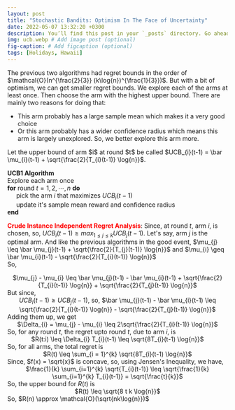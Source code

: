```yaml
---
layout: post
title: "Stochastic Bandits: Optimism In The Face of Uncertainty"
date: 2022-05-07 13:32:20 +0300
description: You’ll find this post in your `_posts` directory. Go ahead and edit it and re-build the site to see your changes. # Add post description (optional)
img: ucb.webp # Add image post (optional)
fig-caption: # Add figcaption (optional)
tags: [Holidays, Hawaii]
---
```


The previous two algorithms had regret bounds in the order of $\mathcal{O}(n^{\frac{2}{3}} (k\log{n})^{\frac{1}{3}})$. But with a bit of optimism, we can get smaller regret bounds. We explore each of the arms at least once. Then choose the arm with the highest upper bound. There are mainly two reasons for doing that:
<ul>
  <li>This arm probably has a large sample mean which makes it a very good choice</li>
  <li>Or this arm probably has a wider confidence radius which means this arm is largely unexplored. So, we better explore this arm more.</li>
</ul>
Let the upper bound of arm $i$ at round $t$ be called $UCB_{i}(t-1) = \bar \mu_{i}(t-1) + \sqrt{\frac{2}{T_{i}(t-1)} \log{n}}$. 

$\textbf{UCB1 Algorithm}$   
Explore each arm once   
$\textbf{for}$ round $t = 1, 2, \cdots , n$ $\textbf{do}$   
$\quad$ pick the arm $i$ that maximizes $UCB_{i}(t-1)$    
$\quad$ update it's sample mean reward and confidence radius   
$\textbf{end}$   

<strong style="color:red;">Crude Instance Independent Regret Analysis</strong>: Since, at round $t$, arm $i$, is chosen, so, $UCB_{i}(t-1) \geq max_{1 \leq j \leq k} UCB_{j}(t-1)$. Let's say, arm $j$ is the optimal arm. And like the previous algorithms in the good event, $\mu_{j} \leq \bar \mu_{j}(t-1) + \sqrt{\frac{2}{T_{j}(t-1)} \log{n}}$ and $\mu_{i} \geq \bar \mu_{i}(t-1) - \sqrt{\frac{2}{T_{i}(t-1)} \log{n}}$   
So, <center>$\mu_{j} - \mu_{i} \leq \bar \mu_{j}(t-1) -  \bar \mu_{i}(t-1) + \sqrt{\frac{2}{T_{i}(t-1)} \log{n}} + \sqrt{\frac{2}{T_{j}(t-1)} \log{n}}$   </center>
But since, <center>$UCB_{i}(t-1) \geq UCB_{j}(t-1)$, so, $\bar \mu_{j}(t-1) -  \bar \mu_{i}(t-1) \leq \sqrt{\frac{2}{T_{i}(t-1)} \log{n}} - \sqrt{\frac{2}{T_{j}(t-1)} \log{n}}$   </center>
Adding them up, we get <center>$\Delta_{i} = \mu_{j} - \mu_{i} \leq 2\sqrt{\frac{2}{T_{i}(t-1)} \log{n}}$   </center>
So, for any round $t$, the regret upto round $t$, due to arm $i$, is <center>$R(t:i) \leq \Delta_{i} T_{i}(t-1) \leq \sqrt{8T_{i}(t-1) \log{n}}$  </center>
So, for all arms, the total regret is <center>$R(t) \leq \sum_{i = 1}^{k} \sqrt{8T_{i}(t-1) \log{n}}$    </center>
Since, $f(x) = \sqrt{x}$ is concave, so, using Jensen's Inequality, we have, <center>$\frac{1}{k} \sum_{i=1}^{k} \sqrt{T_{i}(t-1)} \leq \sqrt{\frac{1}{k} \sum_{i=1}^{k} T_{i}(t-1)} = \sqrt{\frac{t}{k}}$   </center>
  So, the upper bound for $R(t)$ is <center>$R(t) \leq \sqrt{8 t k \log{n}}$  </center> 
So, $R(n) \approx \mathcal{O}(\sqrt{nk\log{n}})$
